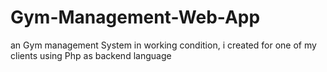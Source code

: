 # Gym-Management-Web-App
an Gym management System in working condition, i created for one of my clients using Php as backend language
